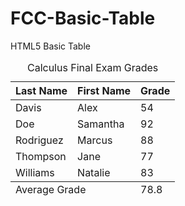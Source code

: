 # FCC-Basic-Table
HTML5 Basic Table 

<!DOCTYPE html>
<html lang="en">
  <head>
    <meta charset="UTF-8" />
  </head>
  <body>
    <table>
      <caption>
        Calculus Final Exam Grades
      </caption>
      <thead>     
        <tr>
          <th>Last Name</th>
          <th>First Name</th>
          <th>Grade</th>
        </tr>
      </thead>
      <tbody>
        <tr>
          <td>Davis</td>
          <td>Alex</td>
          <td>54</td>
        </tr>
        <tr>
          <td>Doe</td>
          <td>Samantha</td>
          <td>92</td>
        </tr>
        <tr>
          <td>Rodriguez</td>
          <td>Marcus</td>
          <td>88</td>
        </tr>
        <tr>
          <td>Thompson</td>
          <td>Jane</td>
          <td>77</td>
        </tr>
        <tr>
          <td>Williams</td>
          <td>Natalie</td>
          <td>83</td>
        </tr>
      </tbody>
      <tfoot>
        <tr>
        <td colspan='2'>Average Grade</td>
        <td>78.8</td>
        </tr>
      </tfoot>
    </table>
  </body>
</html>
